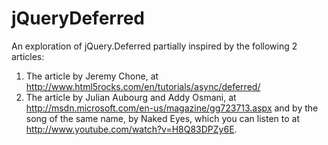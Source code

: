 jQueryDeferred
==============

An exploration of jQuery.Deferred partially inspired by the following 2 articles:
 1) The article by Jeremy Chone, at http://www.html5rocks.com/en/tutorials/async/deferred/
 2) The article by Julian Aubourg and Addy Osmani, at http://msdn.microsoft.com/en-us/magazine/gg723713.aspx
and by the song of the same name, by Naked Eyes, which you can listen to at
http://www.youtube.com/watch?v=H8Q83DPZy6E.
